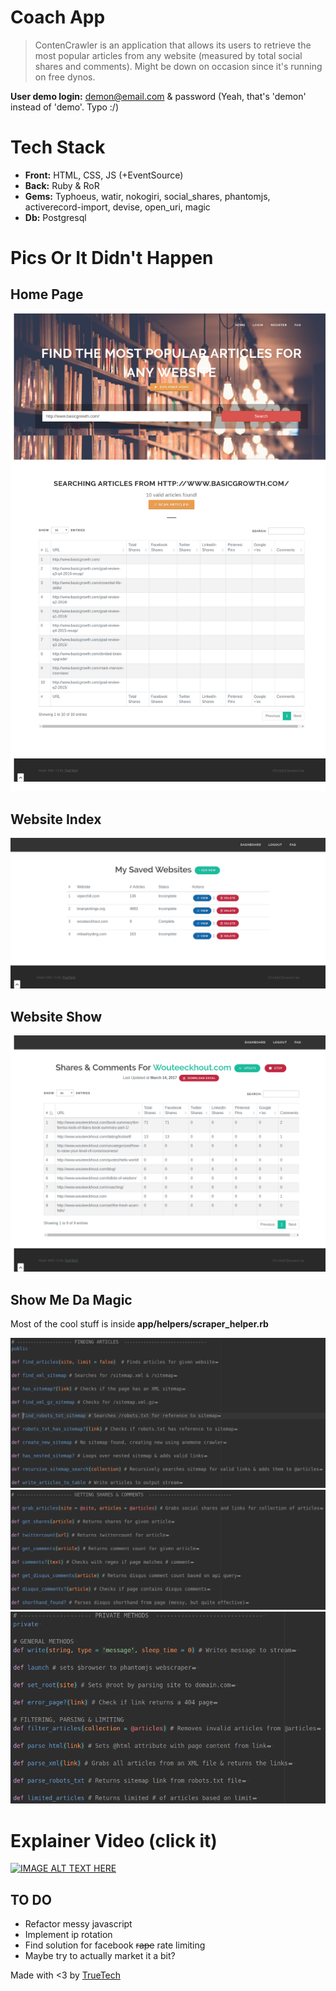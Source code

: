 # Coach App

>ContenCrawler is an application that allows its users to retrieve the most popular articles from any website (measured by total social shares and comments). Might be down on occasion since it's running on free dynos.   

<b>User demo login:</b> demon@email.com & password  (Yeah, that's 'demon' instead of 'demo'. Typo :/)<br/>

# Tech Stack

- <b>Front:</b> HTML, CSS, JS (+EventSource)
- <b>Back:</b> Ruby & RoR
- <b>Gems:</b> Typhoeus, watir, nokogiri, social_shares, phantomjs, activerecord-import, devise, open_uri, magic
- <b>Db:</b> Postgresql

# Pics Or It Didn't Happen

## Home Page
<img src="home.png"/>

## Website Index
<img src="index.png"/>

## Website Show
<img src="show.png"/>

## Show Me Da Magic
Most of the cool stuff is inside<b> app/helpers/scraper_helper.rb</b>

<img src="find_articles.png"/>
<img src="shares.png"/>
<img src="private.png"/>

# Explainer Video (click it)

[![IMAGE ALT TEXT HERE](https://img.youtube.com/vi/Z1w5bXbUS5w/0.jpg)](https://www.youtube.com/watch?list=PLGEw-EytTlW5GWyw4Ou6zrPrltMn7CpCJ&v=Z1w5bXbUS5w)

## TO DO

- Refactor messy javascript
- Implement ip rotation
- Find solution for facebook <span style="text-decoration:line-through;">rape</span> rate limiting
- Maybe try to actually market it a bit?  

Made with <3 by [TrueTech]("http://www.truetech.be/en")
